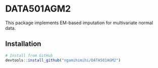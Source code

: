 # DATA501AGM2

This package implements EM-based imputation for multivariate normal data.

## Installation

```r
# Install from GitHub
devtools::install_github("ngamihimihi/DATA501AGM2")